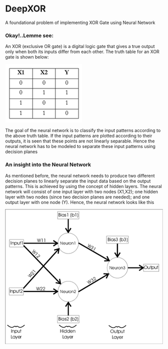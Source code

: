 # DeepXOR
A foundational problem of implementing XOR Gate using Neural Network

### Okay!..Lemme see:

An XOR (exclusive OR gate) is a digital logic gate that gives a true output only when both its inputs differ from each other. The truth table for an XOR gate is shown below:

![](https://github.com/smaranjitghose/DeepXOR/blob/master/images/XOR_Truth_Table.png)

The goal of the neural network is to classify the input patterns according to the above truth table. If the input patterns are plotted according to their outputs, it is seen that these points are not linearly separable. Hence the neural network has to be modeled to separate these input patterns using decision planes

### An insight into the Neural Network

As mentioned before, the neural network needs to produce two different decision planes to linearly separate the input data based on the output patterns. This is achieved by using the concept of hidden layers. The neural network will consist of one input layer with two nodes (X1,X2); one hidden layer with two nodes (since two decision planes are needed); and one output layer with one node (Y). Hence, the neural network looks like this

![](https://github.com/smaranjitghose/DeepXOR/blob/master/images/XOR_NN.png)
